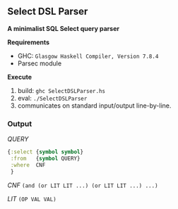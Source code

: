 ## Select DSL Parser
__A minimalist SQL Select query parser__

**Requirements**
- GHC: `Glasgow Haskell Compiler, Version 7.8.4`
- Parsec module

**Execute**
1. build: `ghc SelectDSLParser.hs`
2. eval: `./SelectDSLParser`
3. communicates on standard input/output line-by-line.

### Output

*QUERY*
```Clojure
{:select {symbol symbol}
 :from   {symbol QUERY}
 :where  CNF
 }
```

*CNF*
`(and (or LIT LIT ...) (or LIT LIT ...) ...)`

*LIT*
`(OP VAL VAL)`
